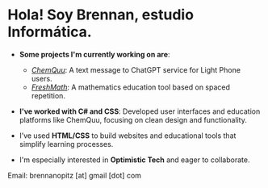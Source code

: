 # Hola! Soy Brennan, estudio Informática.

- **Some projects I'm currently working on are**:
  - *[ChemQuu](https://github.com/opitz21254/SimpleAiBot)*: A text message to ChatGPT service for Light Phone users.
  - *[FreshMath](https://github.com/opitz21254/FreshMath)*: A mathematics education tool based on spaced repetition.
  
- **I've worked with C# and CSS**: Developed user interfaces and education platforms like ChemQuu, focusing on clean design and functionality.

- I’ve used **HTML/CSS** to build websites and educational tools that simplify learning processes.

- I'm especially interested in **Optimistic Tech** and eager to collaborate.

Email: brennanopitz [at] gmail [dot] com
